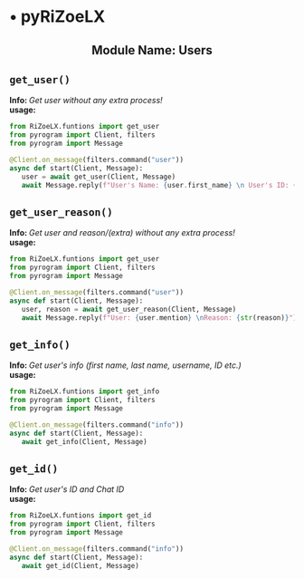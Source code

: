 <h1> • pyRiZoeLX </h1>
<h2 align='center'> Module Name: Users </h2>

<h2><code>get_user()</code></h2>
<b> Info: </b> <i> Get user without any extra process! </i> <br>
<b> usage: </b> 

``` python 
from RiZoeLX.funtions import get_user
from pyrogram import Client, filters
from pyrogram import Message

@Client.on_message(filters.command("user"))
async def start(Client, Message):
   user = await get_user(Client, Message)
   await Message.reply(f"User's Name: {user.first_name} \n User's ID: {user.id}")
```

<h2><code>get_user_reason()</code></h2>
<b> Info: </b> <i> Get user and reason/(extra) without any extra process! </i> <br>
<b> usage: </b> 

``` python 
from RiZoeLX.funtions import get_user
from pyrogram import Client, filters
from pyrogram import Message

@Client.on_message(filters.command("user"))
async def start(Client, Message):
   user, reason = await get_user_reason(Client, Message)
   await Message.reply(f"User: {user.mention} \nReason: {str(reason)}")
```

<h2><code>get_info()</code></h2>
<b> Info: </b> <i> Get user's info (first name, last name, username, ID etc.) </i> <br>
<b> usage: </b> 

``` python 
from RiZoeLX.funtions import get_info
from pyrogram import Client, filters
from pyrogram import Message

@Client.on_message(filters.command("info"))
async def start(Client, Message):
   await get_info(Client, Message)
```

<h2><code>get_id()</code></h2>
<b> Info: </b> <i> Get user's ID and Chat ID </i> <br>
<b> usage: </b> 

``` python 
from RiZoeLX.funtions import get_id
from pyrogram import Client, filters
from pyrogram import Message

@Client.on_message(filters.command("info"))
async def start(Client, Message):
   await get_id(Client, Message)
```
